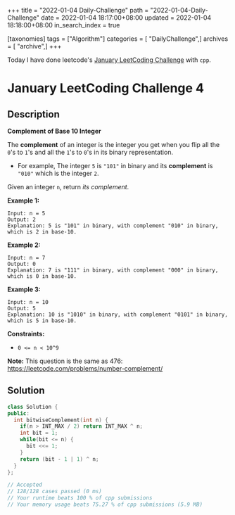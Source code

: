 +++
title = "2022-01-04 Daily-Challenge"
path = "2022-01-04-Daily-Challenge"
date = 2022-01-04 18:17:00+08:00
updated = 2022-01-04 18:18:00+08:00
in_search_index = true

[taxonomies]
tags = ["Algorithm"]
categories = [ "DailyChallenge",]
archives = [ "archive",]
+++

Today I have done leetcode's [January LeetCoding Challenge](https://leetcode.com/problems/complement-of-base-10-integer/) with `cpp`.

<!-- more -->

# January LeetCoding Challenge 4

## Description

**Complement of Base 10 Integer**

The **complement** of an integer is the integer you get when you flip all the `0`'s to `1`'s and all the `1`'s to `0`'s in its binary representation.

- For example, The integer `5` is `"101"` in binary and its **complement** is `"010"` which is the integer `2`.

Given an integer `n`, return *its complement*.

 

**Example 1:**

```
Input: n = 5
Output: 2
Explanation: 5 is "101" in binary, with complement "010" in binary, which is 2 in base-10.
```

**Example 2:**

```
Input: n = 7
Output: 0
Explanation: 7 is "111" in binary, with complement "000" in binary, which is 0 in base-10.
```

**Example 3:**

```
Input: n = 10
Output: 5
Explanation: 10 is "1010" in binary, with complement "0101" in binary, which is 5 in base-10.
```

 

**Constraints:**

- `0 <= n < 10^9`

 

**Note:** This question is the same as 476: https://leetcode.com/problems/number-complement/

## Solution

``` cpp
class Solution {
public:
  int bitwiseComplement(int n) {
    if(n > INT_MAX / 2) return INT_MAX ^ n;
    int bit = 1;
    while(bit <= n) {
      bit <<= 1;
    }
    return (bit - 1 | 1) ^ n;
  }
};

// Accepted
// 128/128 cases passed (0 ms)
// Your runtime beats 100 % of cpp submissions
// Your memory usage beats 75.27 % of cpp submissions (5.9 MB)
```
